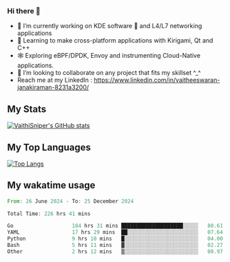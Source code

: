 ### Hi there 👋

- 🔭 I’m currently working on KDE software 💓 and L4/L7 networking applications 
- 📖 Learning to make cross-platform applications with Kirigami, Qt and C++
- 🕸️ Exploring eBPF/DPDK, Envoy and instrumenting Cloud-Native applications. 
- 👯 I’m looking to collaborate on any project that fits my skillset ^_^
- Reach me at my LinkedIn : https://www.linkedin.com/in/vaitheeswaran-janakiraman-8231a3200/

## My Stats
[![VaithiSniper's GitHub stats](https://github-readme-stats.vercel.app/api?username=VaithiSniper&hide=stars&theme=radical)](https://github.com/anuraghazra/github-readme-stats)

## My Top Languages

[![Top Langs](https://github-readme-stats.vercel.app/api/top-langs/?username=VaithiSniper&layout=compact)](https://github.com/anuraghazra/github-readme-stats)

## My wakatime usage

<!--START_SECTION:waka-->

```rust
From: 26 June 2024 - To: 25 December 2024

Total Time: 226 hrs 41 mins

Go                   184 hrs 31 mins ████████████████████░░░░░   80.61 %
YAML                 17 hrs 29 mins  ██░░░░░░░░░░░░░░░░░░░░░░░   07.64 %
Python               9 hrs 10 mins   █░░░░░░░░░░░░░░░░░░░░░░░░   04.00 %
Bash                 5 hrs 11 mins   ▓░░░░░░░░░░░░░░░░░░░░░░░░   02.27 %
Other                2 hrs 12 mins   ▒░░░░░░░░░░░░░░░░░░░░░░░░   00.97 %
```

<!--END_SECTION:waka-->
